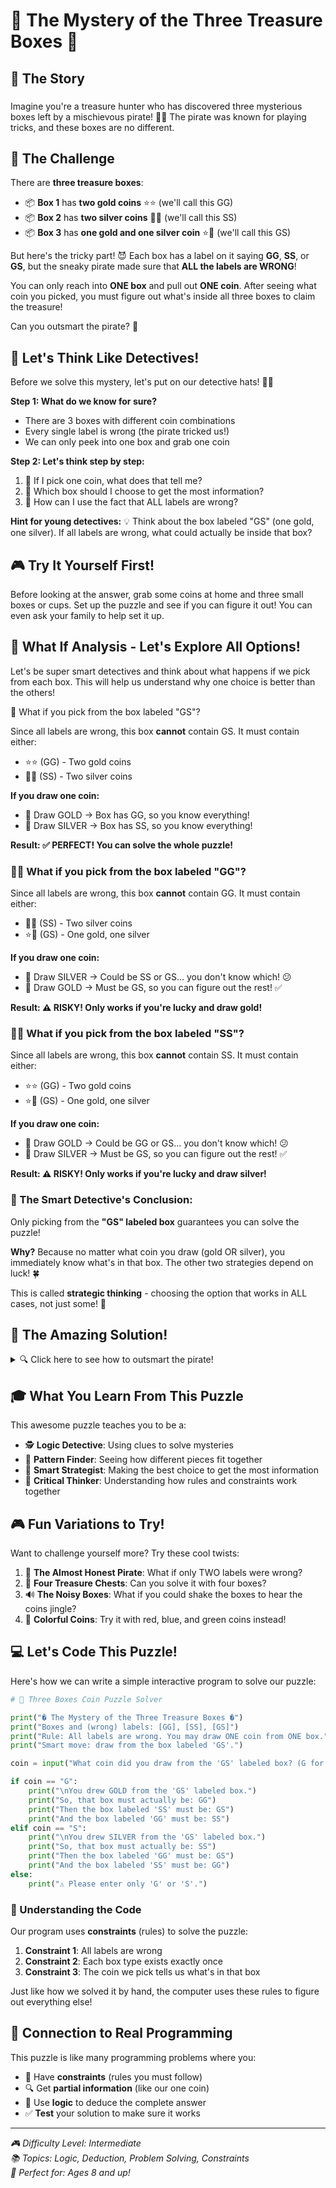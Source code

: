 # 🎁 The Mystery of the Three Treasure Boxes 🎁

## 📖 The Story
###
Imagine you're a treasure hunter who has discovered three mysterious boxes left by a mischievous pirate! 🏴‍☠️ The pirate was known for playing tricks, and these boxes are no different.

## 🎯 The Challenge

There are **three treasure boxes**:

- 📦 **Box 1** has **two gold coins** ⭐⭐ (we'll call this GG)
- 📦 **Box 2** has **two silver coins** 🥈🥈 (we'll call this SS)  
- 📦 **Box 3** has **one gold and one silver coin** ⭐🥈 (we'll call this GS)

But here's the tricky part! 😈 Each box has a label on it saying **GG**, **SS**, or **GS**, but the sneaky pirate made sure that **ALL the labels are WRONG**! 

You can only reach into **ONE box** and pull out **ONE coin**. After seeing what coin you picked, you must figure out what's inside all three boxes to claim the treasure!

Can you outsmart the pirate? 🤔

## 🧠 Let's Think Like Detectives!

Before we solve this mystery, let's put on our detective hats! 🕵️‍♀️

**Step 1: What do we know for sure?**
- There are 3 boxes with different coin combinations
- Every single label is wrong (the pirate tricked us!)
- We can only peek into one box and grab one coin

**Step 2: Let's think step by step:**
1. 🤔 If I pick one coin, what does that tell me?
2. 🎯 Which box should I choose to get the most information?
3. 🧩 How can I use the fact that ALL labels are wrong?

**Hint for young detectives:** 💡
Think about the box labeled "GS" (one gold, one silver). If all labels are wrong, what could actually be inside that box?

## 🎮 Try It Yourself First!

Before looking at the answer, grab some coins at home and three small boxes or cups. Set up the puzzle and see if you can figure it out! You can even ask your family to help set it up.

## 🤔 What If Analysis - Let's Explore All Options!

Let's be super smart detectives and think about what happens if we pick from each box. This will help us understand why one choice is better than the others!

 🎯 What if you pick from the box labeled "GS"?

Since all labels are wrong, this box **cannot** contain GS. It must contain either:
- ⭐⭐ (GG) - Two gold coins
- 🥈🥈 (SS) - Two silver coins

**If you draw one coin:**
- 🌟 Draw GOLD → Box has GG, so you know everything!
- 🥈 Draw SILVER → Box has SS, so you know everything!

**Result: ✅ PERFECT! You can solve the whole puzzle!**

### 🤷‍♀️ What if you pick from the box labeled "GG"?

Since all labels are wrong, this box **cannot** contain GG. It must contain either:
- 🥈🥈 (SS) - Two silver coins  
- ⭐🥈 (GS) - One gold, one silver

**If you draw one coin:**
- 🥈 Draw SILVER → Could be SS or GS... you don't know which! 😕
- 🌟 Draw GOLD → Must be GS, so you can figure out the rest! ✅

**Result: ⚠️ RISKY! Only works if you're lucky and draw gold!**

### 🤷‍♂️ What if you pick from the box labeled "SS"?

Since all labels are wrong, this box **cannot** contain SS. It must contain either:
- ⭐⭐ (GG) - Two gold coins
- ⭐🥈 (GS) - One gold, one silver  

**If you draw one coin:**
- 🌟 Draw GOLD → Could be GG or GS... you don't know which! 😕
- 🥈 Draw SILVER → Must be GS, so you can figure out the rest! ✅

**Result: ⚠️ RISKY! Only works if you're lucky and draw silver!**

### 🧠 The Smart Detective's Conclusion:

Only picking from the **"GS" labeled box** guarantees you can solve the puzzle! 

**Why?** Because no matter what coin you draw (gold OR silver), you immediately know what's in that box. The other two strategies depend on luck! 🍀

This is called **strategic thinking** - choosing the option that works in ALL cases, not just some! 🎯

## 🎉 The Amazing Solution!

<details>
<summary>🔍 Click here to see how to outsmart the pirate!</summary>

### 🎯 The Secret Strategy: Pick from the "GS" box!

Here's the super cool trick that works every time:

### 🔍 Step 1: Always pick from the box labeled "GS"

Why? Because we know ALL labels are wrong! So the box labeled "GS" **cannot** actually have one gold and one silver coin inside. 

That means it must have either:
- ⭐⭐ Two gold coins, OR
- 🥈🥈 Two silver coins

### 🎲 Step 2: Look at your coin and solve the mystery!

**🌟 If you picked a GOLD coin:**
- 🎉 AHA! The "GS" box actually has ⭐⭐ (two gold coins)
- 🤔 The "GG" box can't have gold coins (wrong label!), and we know where the gold coins are, so it must have 🥈🥈 (two silver coins)
- 🎯 That means the "SS" box must have ⭐🥈 (one gold, one silver)

**🥈 If you picked a SILVER coin:**
- 🎉 WOW! The "GS" box actually has 🥈🥈 (two silver coins)
- 🤔 The "SS" box can't have silver coins (wrong label!), and we know where the silver coins are, so it must have ⭐⭐ (two gold coins)
- 🎯 That leaves the "GG" box with ⭐🥈 (one gold, one silver)

### 🧠 Why This Works Like Magic!

The secret is that the "GS" box can only have one of TWO things inside (not three like the others). When you pick one coin, you immediately know which of those two it is! Then, because all labels are wrong, you can figure out everything else! 🎭

**You just outsmarted a pirate with LOGIC!** 🏴‍☠️✨

</details>

## 🎓 What You Learn From This Puzzle

This awesome puzzle teaches you to be a:
- 🕵️ **Logic Detective**: Using clues to solve mysteries
- 🧩 **Pattern Finder**: Seeing how different pieces fit together  
- 🎯 **Smart Strategist**: Making the best choice to get the most information
- 🤔 **Critical Thinker**: Understanding how rules and constraints work together

## 🎮 Fun Variations to Try!

Want to challenge yourself more? Try these cool twists:

1. 🎲 **The Almost Honest Pirate**: What if only TWO labels were wrong?
2. 🏰 **Four Treasure Chests**: Can you solve it with four boxes?
3. 🔊 **The Noisy Boxes**: What if you could shake the boxes to hear the coins jingle?
4. 🌈 **Colorful Coins**: Try it with red, blue, and green coins instead!

## 💻 Let's Code This Puzzle!

Here's how we can write a simple interactive program to solve our puzzle:

```python
# 🎁 Three Boxes Coin Puzzle Solver

print("� The Mystery of the Three Treasure Boxes �")
print("Boxes and (wrong) labels: [GG], [SS], [GS]")
print("Rule: All labels are wrong. You may draw ONE coin from ONE box.")
print("Smart move: draw from the box labeled 'GS'.")

coin = input("What coin did you draw from the 'GS' labeled box? (G for gold, S for silver): ")

if coin == "G":
    print("\nYou drew GOLD from the 'GS' labeled box.")
    print("So, that box must actually be: GG")
    print("Then the box labeled 'SS' must be: GS")
    print("And the box labeled 'GG' must be: SS")
elif coin == "S":
    print("\nYou drew SILVER from the 'GS' labeled box.")
    print("So, that box must actually be: SS")
    print("Then the box labeled 'GG' must be: GS")
    print("And the box labeled 'SS' must be: GG")
else:
    print("⚠️ Please enter only 'G' or 'S'.")
```

### 🤖 Understanding the Code

Our program uses **constraints** (rules) to solve the puzzle:

1. **Constraint 1**: All labels are wrong
2. **Constraint 2**: Each box type exists exactly once  
3. **Constraint 3**: The coin we pick tells us what's in that box

Just like how we solved it by hand, the computer uses these rules to figure out everything else!

## 🔗 Connection to Real Programming

This puzzle is like many programming problems where you:
- 🎯 Have **constraints** (rules you must follow)
- 🔍 Get **partial information** (like our one coin)
- 🧠 Use **logic** to deduce the complete answer
- ✅ **Test** your solution to make sure it works

---

*🎮 Difficulty Level: Intermediate*  
*📚 Topics: Logic, Deduction, Problem Solving, Constraints*  
*🎯 Perfect for: Ages 8 and up!*